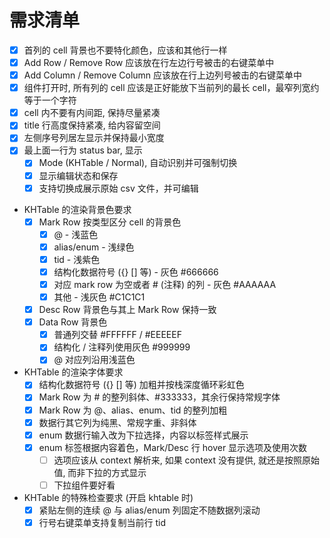# 需求清单

- [x] 首列的 cell 背景也不要特化颜色，应该和其他行一样
- [x] Add Row / Remove Row 应该放在行左边行号被击的右键菜单中
- [x] Add Column / Remove Column 应该放在行上边列号被击的右键菜单中
- [x] 组件打开时, 所有列的 cell 应该是正好能放下当前列的最长 cell，最窄列宽约等于一个字符
- [x] cell 内不要有内间距, 保持尽量紧凑
- [x] title 行高度保持紧凑, 给内容留空间
- [x] 左侧序号列居左显示并保持最小宽度
- [x] 最上面一行为 status bar, 显示
  - [x] Mode (KHTable / Normal), 自动识别并可强制切换
  - [x] 显示编辑状态和保存
  - [x] 支持切换成展示原始 csv 文件，并可编辑

- KHTable 的渲染背景色要求
  - [x] Mark Row 按类型区分 cell 的背景色
    - [x] @ - 浅蓝色
    - [x] alias/enum - 浅绿色
    - [x] tid - 浅紫色
    - [x] 结构化数据符号 ({} [] 等) - 灰色 #666666
    - [x] 对应 mark row 为空或者 # (注释) 的列 - 灰色 #AAAAAA
    - [x] 其他 - 浅灰色 #C1C1C1
  - [x] Desc Row 背景色与其上 Mark Row 保持一致
  - [x] Data Row 背景色
    - [x] 普通列交替 #FFFFFF / #EEEEEF
    - [x] 结构化 / 注释列使用灰色 #999999
    - [x] @ 对应列沿用浅蓝色

- KHTable 的渲染字体要求
  - [x] 结构化数据符号 ({} [] 等) 加粗并按栈深度循环彩虹色
  - [x] Mark Row 为 # 的整列斜体、#333333，其余行保持常规字体
  - [x] Mark Row 为 @、alias、enum、tid 的整列加粗
  - [x] 数据行其它列为纯黑、常规字重、非斜体
  - [x] enum 数据行输入改为下拉选择，内容以标签样式展示
  - [x] enum 标签根据内容着色，Mark/Desc 行 hover 显示选项及使用次数
    - [ ] 选项应该从 context 解析来, 如果 context 没有提供, 就还是按照原始值, 而非下拉的方式显示
    - [ ] 下拉组件要好看

- KHTable 的特殊检查要求 (开启 khtable 时)
  - [x] 紧贴左侧的连续 @ 与 alias/enum 列固定不随数据列滚动
  - [x] 行号右键菜单支持复制当前行 tid
